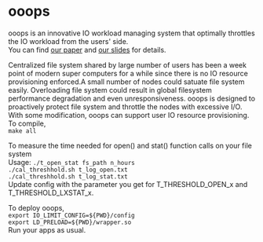 # ooops
ooops is an innovative IO workload managing system that optimally throttles the IO workload from the users' side. <br>
You can find [our paper](https://github.com/TACC/ooops/raw/master/OOOPS_2018.pdf) and [our slides](https://github.com/TACC/ooops/raw/master/OOOPS_HUST_2018_final.pdf) for details.

Centralized file system shared by large number of users has been a week point of modern super computers for a while since there is no IO resource provisioning enforced.A small number of nodes could satuate file system easily. Overloading file system could result in global filesystem performance degradation and even unresponsiveness. ooops is designed to proactively protect file system and throttle the nodes with excessive I/O. With some modification, ooops can support user IO resource provisioning.  
To compile,<br> 
`make all`<br>

To measure the time needed for open() and stat() function calls on your file system<br>
Usage: 
`./t_open_stat fs_path n_hours` <br>
`./cal_threshhold.sh t_log_open.txt` <br>
`./cal_threshhold.sh t_log_stat.txt` <br>
Update config with the parameter you get for T_THRESHOLD_OPEN_x and T_THRESHOLD_LXSTAT_x.

To deploy ooops, <br>
`export IO_LIMIT_CONFIG=${PWD}/config` <br>
`export LD_PRELOAD=${PWD}/wrapper.so` <br>
 Run your apps as usual. 


